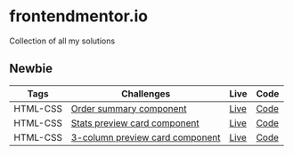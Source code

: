 # frontendmentor.io

Collection of all my solutions

## Newbie

| Tags | Challenges | Live | Code |
| --- | --- | --- | --- |
| HTML-CSS | [Order summary component](https://www.frontendmentor.io/challenges/order-summary-component-QlPmajDUj) | [Live](https://order-summary-component-magocbi.netlify.app) | [Code](https://github.com/magocbi/frontendmentor.io/tree/main/order-summary-component) |
| HTML-CSS | [Stats preview card component](https://www.frontendmentor.io/challenges/stats-preview-card-component-8JqbgoU62) | [Live](https://stats-preview-card-component-magocbi.netlify.app/) | [Code](https://github.com/magocbi/frontendmentor.io/tree/main/stats-preview-card-component) |
| HTML-CSS | [3-column preview card component](https://www.frontendmentor.io/challenges/3column-preview-card-component-pH92eAR2-) | [Live](https://3-column-preview-card-component-magocbi.netlify.app/) | [Code](https://github.com/magocbi/frontendmentor.io/tree/main/3-column-preview-card-component) |
